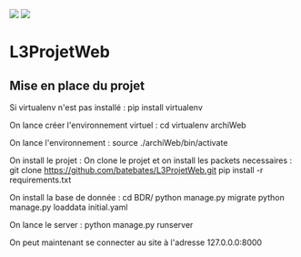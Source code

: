 <a href="https://codeclimate.com/github/batebates/L3ProjetWeb"><img src="https://codeclimate.com/github/batebates/L3ProjetWeb/badges/gpa.svg" /></a>
<a href="https://codeclimate.com/github/batebates/L3ProjetWeb"><img src="https://codeclimate.com/github/batebates/L3ProjetWeb/badges/issue_count.svg" /></a>

# L3ProjetWeb

## Mise en place du projet
Si virtualenv n'est pas installé :
	pip install virtualenv

On lance créer l'environnement virtuel :
	cd
	virtualenv archiWeb

On lance l'environnement :
	source ./archiWeb/bin/activate	

On install le projet :
On clone le projet et on install les packets necessaires :
	git clone https://github.com/batebates/L3ProjetWeb.git
	pip install -r requirements.txt

On install la base de donnée :
	cd BDR/
	python manage.py migrate
	python manage.py loaddata initial.yaml

On lance le server :
	python manage.py runserver

On peut maintenant se connecter au site à l'adresse 127.0.0.0:8000
